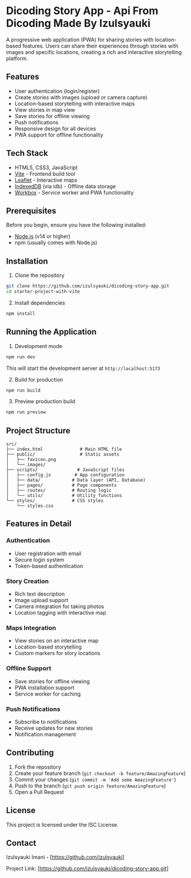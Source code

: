 # Dicoding Story App - Api From Dicoding Made By Izulsyauki

A progressive web application (PWA) for sharing stories with location-based features. Users can share their experiences through stories with images and specific locations, creating a rich and interactive storytelling platform.

## Features

-   User authentication (login/register)
-   Create stories with images (upload or camera capture)
-   Location-based storytelling with interactive maps
-   View stories in map view
-   Save stories for offline viewing
-   Push notifications
-   Responsive design for all devices
-   PWA support for offline functionality

## Tech Stack

-   HTML5, CSS3, JavaScript
-   [Vite](https://vitejs.dev/) - Frontend build tool
-   [Leaflet](https://leafletjs.com/) - Interactive maps
-   [IndexedDB](https://developer.mozilla.org/en-US/docs/Web/API/IndexedDB_API) (via idb) - Offline data storage
-   [Workbox](https://developers.google.com/web/tools/workbox) - Service worker and PWA functionality

## Prerequisites

Before you begin, ensure you have the following installed:

-   [Node.js](https://nodejs.org/) (v14 or higher)
-   npm (usually comes with Node.js)

## Installation

1. Clone the repository

```bash
git clone https://github.com/izulsyauki/dicoding-story-app.git
cd starter-project-with-vite
```

2. Install dependencies

```bash
npm install
```

## Running the Application

1. Development mode

```bash
npm run dev
```

This will start the development server at `http://localhost:5173`

2. Build for production

```bash
npm run build
```

3. Preview production build

```bash
npm run preview
```

## Project Structure

```
src/
├── index.html              # Main HTML file
├── public/                 # Static assets
│   ├── favicon.png
│   └── images/
├── scripts/               # JavaScript files
│   ├── config.js         # App configuration
│   ├── data/            # Data layer (API, Database)
│   ├── pages/           # Page components
│   ├── routes/          # Routing logic
│   └── utils/           # Utility functions
└── styles/              # CSS styles
    └── styles.css

```

## Features in Detail

### Authentication

-   User registration with email
-   Secure login system
-   Token-based authentication

### Story Creation

-   Rich text description
-   Image upload support
-   Camera integration for taking photos
-   Location tagging with interactive map

### Maps Integration

-   View stories on an interactive map
-   Location-based storytelling
-   Custom markers for story locations

### Offline Support

-   Save stories for offline viewing
-   PWA installation support
-   Service worker for caching

### Push Notifications

-   Subscribe to notifications
-   Receive updates for new stories
-   Notification management

## Contributing

1. Fork the repository
2. Create your feature branch (`git checkout -b feature/AmazingFeature`)
3. Commit your changes (`git commit -m 'Add some AmazingFeature'`)
4. Push to the branch (`git push origin feature/AmazingFeature`)
5. Open a Pull Request

## License

This project is licensed under the ISC License.

## Contact

Izulsyauki Imani - [https://github.com/izulsyauki]

Project Link: [https://github.com/izulsyauki/dicoding-story-app.git]

